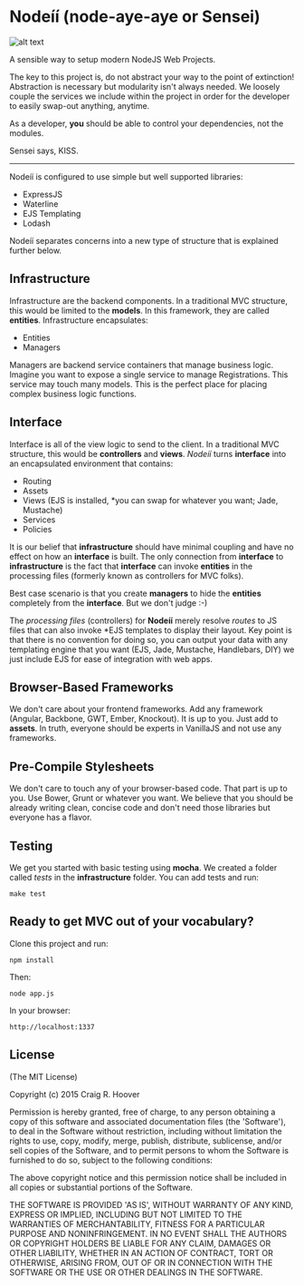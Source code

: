 Nodeíí (node-aye-aye or Sensei)
========

![alt text](http://craigrhoover.com/images/ayeaye.png "Aye Aye")

A sensible way to setup modern NodeJS Web Projects.

The key to this project is, do not abstract your way to the point of extinction! Abstraction is necessary but modularity isn't always needed. We loosely couple the services we include within the project in order for the developer to easily swap-out anything, anytime.

As a developer, __you__ should be able to control your dependencies, not the modules.

Sensei says, KISS.
_____________________________________________________
Nodeíí is configured to use simple but well supported libraries:

- ExpressJS
- Waterline
- EJS Templating
- Lodash

Nodeíí separates concerns into a new type of structure that is explained further below.

Infrastructure
---------------
Infrastructure are the backend components.  In a traditional MVC structure, this would be limited to the __models__. In this framework, they are called __entities__.  Infrastructure encapsulates:

- Entities
- Managers

Managers are backend service containers that manage business logic.  Imagine you want to expose a single service to manage Registrations.  This service may touch many models. This is the perfect place for placing complex business logic functions.

Interface
---------------
Interface is all of the view logic to send to the client.  In a traditional MVC structure, this would be __controllers__  and __views__. _Nodeíí_ turns __interface__ into an encapsulated environment that contains:

- Routing
- Assets
- Views (EJS is installed, *you can swap for whatever you want; Jade, Mustache)
- Services
- Policies

It is our belief that __infrastructure__ should have minimal coupling and have no effect on how an __interface__ is built. The only connection from __interface__ to __infrastructure__ is the fact that __interface__ can invoke __entities__ in the processing files (formerly known as controllers for MVC folks). 

Best case scenario is that you create __managers__ to hide the __entities__ completely from the __interface__.  But we don't judge :-)

The _processing files_ (controllers) for __Nodeíí__ merely resolve _routes_ to JS files that can also invoke *EJS templates to display their layout. Key point is that there is no convention for doing so, you can output your data with any templating engine that you want (EJS, Jade, Mustache, Handlebars, DIY) we just include EJS for ease of integration with web apps.

Browser-Based Frameworks
---------------
We don't care about your frontend frameworks. Add any framework (Angular, Backbone, GWT, Ember, Knockout).  It is up to you.  Just add to __assets__.  In truth, everyone should be experts in VanillaJS and not use any frameworks.

Pre-Compile Stylesheets
---------------
We don't care to touch any of your browser-based code.  That part is up to you.  Use Bower, Grunt or whatever you want.  We believe that you should be already writing clean, concise code and don't need those libraries but everyone has a flavor.

Testing
---------------
We get you started with basic testing using __mocha__.  We created a folder called _tests_ in the __infrastructure__ folder.  You can add tests and run:

    make test


## Ready to get MVC out of your vocabulary?

Clone this project and run:

    npm install
   
Then:

    node app.js

In your browser:

    http://localhost:1337
    
License
---------------
(The MIT License)

Copyright (c) 2015 Craig R. Hoover <crh3675 at gmail.com>

Permission is hereby granted, free of charge, to any person obtaining a copy of this software and associated documentation files (the 'Software'), to deal in the Software without restriction, including without limitation the rights to use, copy, modify, merge, publish, distribute, sublicense, and/or sell copies of the Software, and to permit persons to whom the Software is furnished to do so, subject to the following conditions:

The above copyright notice and this permission notice shall be included in all copies or substantial portions of the Software.

THE SOFTWARE IS PROVIDED 'AS IS', WITHOUT WARRANTY OF ANY KIND, EXPRESS OR IMPLIED, INCLUDING BUT NOT LIMITED TO THE WARRANTIES OF MERCHANTABILITY, FITNESS FOR A PARTICULAR PURPOSE AND NONINFRINGEMENT. IN NO EVENT SHALL THE AUTHORS OR COPYRIGHT HOLDERS BE LIABLE FOR ANY CLAIM, DAMAGES OR OTHER LIABILITY, WHETHER IN AN ACTION OF CONTRACT, TORT OR OTHERWISE, ARISING FROM, OUT OF OR IN CONNECTION WITH THE SOFTWARE OR THE USE OR OTHER DEALINGS IN THE SOFTWARE.    
